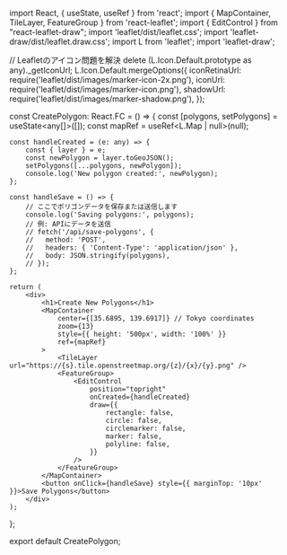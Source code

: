 import React, { useState, useRef } from 'react';
import { MapContainer, TileLayer, FeatureGroup } from 'react-leaflet';
import { EditControl } from "react-leaflet-draw";
import 'leaflet/dist/leaflet.css';
import 'leaflet-draw/dist/leaflet.draw.css';
import L from 'leaflet';
import 'leaflet-draw';

// Leafletのアイコン問題を解決
delete (L.Icon.Default.prototype as any)._getIconUrl;
L.Icon.Default.mergeOptions({
    iconRetinaUrl: require('leaflet/dist/images/marker-icon-2x.png'),
    iconUrl: require('leaflet/dist/images/marker-icon.png'),
    shadowUrl: require('leaflet/dist/images/marker-shadow.png'),
});

const CreatePolygon: React.FC = () => {
    const [polygons, setPolygons] = useState<any[]>([]);
    const mapRef = useRef<L.Map | null>(null);

    const handleCreated = (e: any) => {
        const { layer } = e;
        const newPolygon = layer.toGeoJSON();
        setPolygons([...polygons, newPolygon]);
        console.log('New polygon created:', newPolygon);
    };

    const handleSave = () => {
        // ここでポリゴンデータを保存または送信します
        console.log('Saving polygons:', polygons);
        // 例: APIにデータを送信
        // fetch('/api/save-polygons', {
        //   method: 'POST',
        //   headers: { 'Content-Type': 'application/json' },
        //   body: JSON.stringify(polygons),
        // });
    };

    return (
        <div>
            <h1>Create New Polygons</h1>
            <MapContainer
                center={[35.6895, 139.6917]} // Tokyo coordinates
                zoom={13}
                style={{ height: '500px', width: '100%' }}
                ref={mapRef}
            >
                <TileLayer url="https://{s}.tile.openstreetmap.org/{z}/{x}/{y}.png" />
                <FeatureGroup>
                    <EditControl
                        position="topright"
                        onCreated={handleCreated}
                        draw={{
                            rectangle: false,
                            circle: false,
                            circlemarker: false,
                            marker: false,
                            polyline: false,
                        }}
                    />
                </FeatureGroup>
            </MapContainer>
            <button onClick={handleSave} style={{ marginTop: '10px' }}>Save Polygons</button>
        </div>
    );
};

export default CreatePolygon;